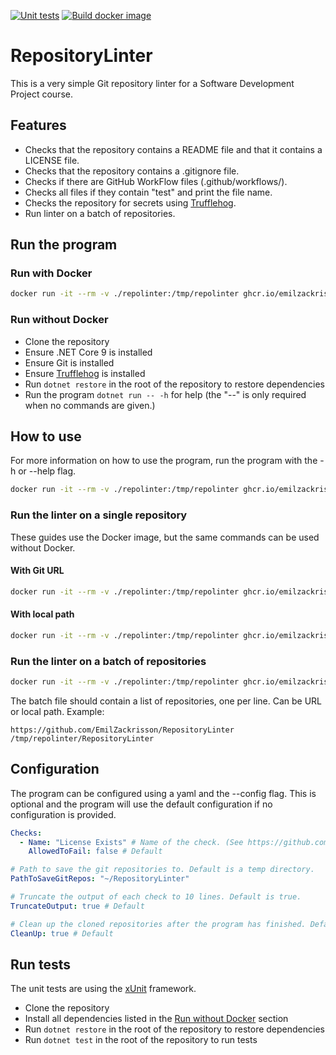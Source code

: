 [![Unit tests](https://github.com/EmilZackrisson/RepositoryLinter/actions/workflows/unit-tests.yml/badge.svg?branch=main)](https://github.com/EmilZackrisson/RepositoryLinter/actions/workflows/unit-tests.yml)
[![Build docker image](https://github.com/EmilZackrisson/RepositoryLinter/actions/workflows/docker.yaml/badge.svg)](https://github.com/EmilZackrisson/RepositoryLinter/actions/workflows/docker.yaml)

# RepositoryLinter

This is a very simple Git repository linter for a Software Development Project course.

## Features

- Checks that the repository contains a README file and that it contains a LICENSE file.
- Checks that the repository contains a .gitignore file.
- Checks if there are GitHub WorkFlow files (.github/workflows/).
- Checks all files if they contain "test" and print the file name.
- Checks the repository for secrets using [Trufflehog](https://github.com/trufflesecurity/trufflehog).
- Run linter on a batch of repositories.

## Run the program

### Run with Docker

```bash
docker run -it --rm -v ./repolinter:/tmp/repolinter ghcr.io/emilzackrisson/repositorylinter:latest -h
```

### Run without Docker

- Clone the repository
- Ensure .NET Core 9 is installed
- Ensure Git is installed
- Ensure [Trufflehog](https://github.com/trufflesecurity/trufflehog) is installed
- Run ```dotnet restore``` in the root of the repository to restore dependencies
- Run the program ```dotnet run -- -h``` for help (the "--" is only required when no commands are given.)

## How to use

For more information on how to use the program, run the program with the -h or --help flag.

```bash
docker run -it --rm -v ./repolinter:/tmp/repolinter ghcr.io/emilzackrisson/repositorylinter:latest --help
```

### Run the linter on a single repository
These guides use the Docker image, but the same commands can be used without Docker.

#### With Git URL
```bash
docker run -it --rm -v ./repolinter:/tmp/repolinter ghcr.io/emilzackrisson/repositorylinter:latest https://github.com/EmilZackrisson/RepositoryLinter
```

#### With local path
```bash
docker run -it --rm -v ./repolinter:/tmp/repolinter ghcr.io/emilzackrisson/repositorylinter:latest /tmp/repolinter/RepositoryLinter
```

### Run the linter on a batch of repositories
```bash
docker run -it --rm -v ./repolinter:/tmp/repolinter ghcr.io/emilzackrisson/repositorylinter:latest /tmp/repolinter/batch.txt
```

The batch file should contain a list of repositories, one per line. Can be URL or local path. Example:
```
https://github.com/EmilZackrisson/RepositoryLinter
/tmp/repolinter/RepositoryLinter
```

## Configuration
The program can be configured using a yaml and the --config flag. This is optional and the program will use the default configuration if no configuration is provided.

```yaml
Checks:
  - Name: "License Exists" # Name of the check. (See https://github.com/EmilZackrisson/RepositoryLinter/blob/main/RepositoryLinter/LintRunner.cs)
    AllowedToFail: false # Default

# Path to save the git repositories to. Default is a temp directory.
PathToSaveGitRepos: "~/RepositoryLinter"

# Truncate the output of each check to 10 lines. Default is true.
TruncateOutput: true # Default

# Clean up the cloned repositories after the program has finished. Default is true.
CleanUp: true # Default
```



## Run tests

The unit tests are using the [xUnit](https://xunit.net/) framework.

- Clone the repository
- Install all dependencies listed in the [Run without Docker](#run-without-docker) section
- Run ```dotnet restore``` in the root of the repository to restore dependencies
- Run ```dotnet test``` in the root of the repository to run tests


